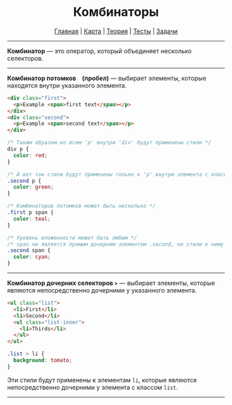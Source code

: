 <div align="center">

# Комбинаторы

[Главная](https://github.com/dollaween/junior-roadmap/)
|
[Карта](/roadmap/README.md)
|
[Теория](/theory/README.md)
|
[Тесты](/tests/README.md)
|
[Задачи](/tasks/README.md)

</div>

---

**Комбинатор** — это оператор, который объединяет несколько селекторов.

---

**Комбинатор потомков ` ` (пробел)** — выбирает элементы, которые находятся внутри указанного элемента.

```html
<div class="first">
  <p>Example <span>first text</span></p>
</div>
<div class="second">
  <p>Example <span>second text</span></p>
</div>
```

```css
/* Таким образом ко всем 'p' внутри 'div' будут применены стили */
div p {
  color: red;
}
```

```css
/* А вот так стили будут применены только к 'p' внутри элемента с классом second */
.second p {
  color: green;
}
```

```css
/* Комбинаторов потомков может быть несколько */
.first p span {
  color: teal;
}
```

```css
/* Уровень вложенности может быть любым */
/* span не является прямым дочерним элементом .second, но стили к нему все равно будут применены */
.second span {
  color: cyan;
}
```

---

**Комбинатор дочерних селекторов `>`** — выбирает элементы, которые являются непосредственно дочерними у указанного элемента.

```html
<ul class="list">
  <li>First</li>
  <li>Second</li>
  <ul class="list-inner">
    <li>Thirds</li>
  </ul>
</ul>
```

```css
.list > li {
  background: tomato;
}
```

Эти стили будут применены к элементам `li`, которые являются непосредственно дочерними у элемента с классом `list`.

---









